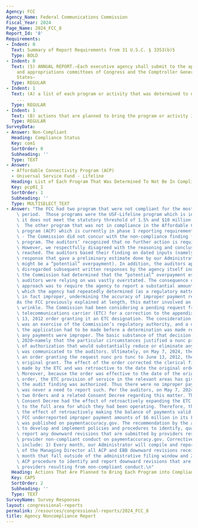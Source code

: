 ```yaml
---
Agency: FCC
Agency_Name: Federal Communications Commission
Fiscal_Year: 2024
Page_Name: 2024_FCC_8
Report_Id: '8'
Requirements:
- Indent: 0
  Text: Summary of Report Requirements from 31 U.S.C. § 3353(b)5
  Type: BOLD
- Indent: 0
  Text: (5) ANNUAL REPORT.—Each executive agency shall submit to the appropriate authorizing
    and appropriations committees of Congress and the Comptroller General of the United
    States—
  Type: REGULAR
- Indent: 1
  Text: (A) a list of each program or activity that was determined to not be in compliance
    ...
  Type: REGULAR
- Indent: 1
  Text: (B) actions that are planned to bring the program or activity into compliance.
  Type: REGULAR
SurveyData:
- Answer: Non-Compliant
  Heading: Compliance Status
  Key: com1
  SortOrder: 0
  Subheading: ''
  Type: TEXT
- Answer:
  - Affordable Connectivity Program (ACP)
  - Universal Service Fund - Lifeline
  Heading: List of Each Program That Was Determined To Not Be In Compliance
  Key: pcp01_1
  SortOrder: 1
  Subheading: ''
  Type: MULTISELECT_TEXT
- Answer: "The FCC had two program that were not compliant for the most recent reporting\
    \ period.  Those programs were the USF-Lifeline program which is in phase 2 since\
    \ it does not meet the statutory threshold of 1.5% and $10 million in outlays.\
    \  The other program that was not in compliance in the Affordable Connectivity\
    \ program (ACP) which is currently in phase 1 reporting requirements.  \nUSF-Lifeline\
    \ - The Commission did not concur with the non-compliance finding for the Lifeline\
    \ program. The auditors’ recognized that no further action is required going forward.\
    \ However, we respectfully disagreed with the reasoning and conclusions that were\
    \ reached. The auditors based their finding on dated inputs (namely, an initial\
    \ response that gave a preliminary estimate done by our Administrator of what\
    \ might be a “potential” overpayment). In addition, the auditors appeared to consistently\
    \ disregarded subsequent written responses by the agency itself indicating that\
    \ the Commission had determined that the “potential” overpayment estimate the\
    \ auditors were relying on was vastly overstated. The consequence of the auditor’s\
    \ approach was to require the agency to report a substantial amount as improper\
    \ which the agency had repeatedly determined (as a regulatory matter) was not\
    \ in fact improper, undermining the accuracy of improper payment reporting.\n\
    As the FCC previously explained at length, this matter involved an unusual regulatory\
    \ wrinkle. The Commission had been considering a pending request from an eligible\
    \ telecommunications carrier (ETC) for a correction to the appendix to the June\
    \ 13, 2012 order granting it an ETC designation. The consideration of that request\
    \ was an exercise of the Commission’s regulatory authority, and a decision on\
    \ the application had to be made before a determination was made regarding whether\
    \ any payments were improper. The basic substance of that decision was made in\
    \ 2020—namely that the particular circumstances justified a nunc pro tunc grant\
    \ of authorization that would substantially reduce or eliminate any overpayment—and\
    \ was communicated to the auditors. Ultimately, on May 7, 2024, the agency issued\
    \ an order granting the request nunc pro tunc to June 13, 2012, the date of the\
    \ original grant. The effect of the order corrected the clerical filing error\
    \ made by the ETC and was retroactive to the date the original order and was issued.\
    \ Moreover, because the order was effective to the date of the original June 2012\
    \ order, the ETC provision of service in the relevant areas has giving rise to\
    \ the audit finding was authorized. Thus there were no improper payments and there\
    \ was never a need to report such. Per the auditors, on May 7, 2024, the FCC issued\
    \ two Orders and a related Consent Decree regarding this matter. The Orders and\
    \ Consent Decree had the effect of retroactively expanding the ETC’s jurisdiction\
    \ to the full area for which they had been operating. Therefore, the Orders had\
    \ the effect of retroactively making the balance of payments valid.\nACP - The\
    \ FCC underreported improper payment amounts of $6 million in its FY23 data that\
    \ was published on paymentaccuracy.gov. The recommendation by the auditors was\
    \ to develop and implement policies and procedures to identify, quantify, and\
    \ report any downward revisions that are submitted by providers resulting from\
    \ provider non-compliant conduct on paymentaccuracy.gov. Corrective actions will\
    \ include: 1) Every month, our Administrator will compile and report to the Office\
    \ of the Managing Director all ACP and EBB downward revisions received the prior\
    \ month that fall outside of the administrative filing window and 2) Develop an\
    \ ACP procedure to identify and report downward revisions that are submitted by\
    \ providers resulting from non-compliant conduct.\n"
  Heading: Actions That Are Planned to Bring Each Program into Compliance
  Key: CAP5
  SortOrder: 2
  Subheading: ''
  Type: TEXT
SurveyName: Survey Responses
layout: congressional-reports
permalink: /resources/congressional-reports/2024_FCC_8
title: Agency Noncompliance Report
---
```

